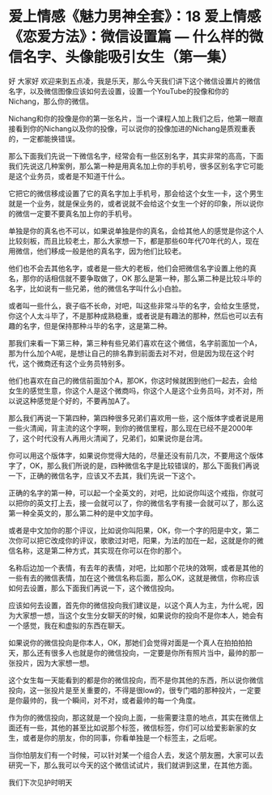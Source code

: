 # 爱上情感《魅力男神全套》：18 爱上情感《恋爱方法》：微信设置篇 — 什么样的微信名字、头像能吸引女生（第一集）

好 大家好 欢迎来到五点凌，我是乐天，那么今天我们讲下这个微信设置片的微信名字，以及微信图像应该如何去设置，设置一个YouTube的投像和你的Nichang，那么你的微信。

Nichang和你的投像是你的第一张名片，当一个课程人加上我们之后，他第一眼直接看到你的Nichang以及你的投像，可以说你的投像加进的Nichang是质观重表的，一定都能换错误。

那么下面我们先说一下微信名字，经常会有一些区别名字，其实非常的高高，下面我们先说这几种案例，那么第一种是用真名加上你的手机号，很多区别名字它可能是这个业务员，或者是不知道干什么。

它把它的微信移成设置了它的真名字加上手机号，那会给这个女生一卡，这个男生就是一个业务，就是保业务的，或者说就不会给这个女生一个好的印象，所以说你的微信一定要不要真名加上你的手机号。

单独是你的真名也不可以，如果说单独是你的真名，会给其他人的感觉是你这个人比较刻板，而且比较老土，那么大家想一下，都是那些60年代70年代的人，现在用微信，他们移成一般是他的真名字，因为他们比较老。

他们也不会去其他名字，或者是一些大的老板，他们会把微信名字设置上他的真名，那你的话相信就不要争取做了，OK 那么是第一种，那么第二种是比较斗毕的名字，比如说有一些兄弟，他的微信名字叫什么小白脸。

或者叫一些什么，衰子临不长命，对吧，叫这些非常斗毕的名字，会给女生感觉，你这个人太斗毕了，不是那种成熟稳重，或者说是有趣法的那种，然后也可以去有趣的名字，但是保持那种斗毕的名字，这是第二种。

那我们来看一下第三种，第三种有些兄弟们喜欢在这个微信，名字前面加一个A，那为什么加个A呢，是想让自己的排名靠到前面去对不对，但是因为现在这个时代，这个微商还有这个业务员特别多。

他们也喜欢在自己的微信前面加个A，那OK，你这时候就困到他们一起去，会给女生的感觉生意，你这个人是这个微商吗，你这个人是这个业务员吗，对不对，所以说这种感觉是个好的，不要再加A了。

那么我们再说一下第四种，第四种很多兄弟们喜欢用一些，这个版体字或者说是用一些火清闻，背主流的这个字啊，到你的微信里程，那么现在已经不是2000年了，这个时代没有人再用火清闻了，兄弟们，如果说你是台湾。

你可以用这个版体字，如果说你觉得大陆的，尽量还没有前几次，不要用这个版体字了，OK，那么我们所说的是，四种微信名字是比较错误的，那么下面我们再说一下，正确的微信名字，应该又不去其，我们先说一下这个。

正确的名字的第一种，可以起一个全英文的，对吧，比如说你叫这个戒指，你就可以把你的英文打上去，接一会就可以了，你的微信名字有接一会就可以了，那么这第一种全英文的，那么第二种的是中文加字母。

或者是中文加你的那个评议，比如说你叫阳果，OK，你一个字的阳是中文，第二次你可以把它改成你的评议，歌歌过对吧，阳果，为法的加在一起，这就是你的微信名称，这是第二种方式，其实现在你可以在你的那个。

名称后边加一个表情，有去年的表情，对吧，比如那个花块的效啊，或者是其他的一些有去的微信表情，加在这个微信名称后面，那么OK，这就是微信，你称应该如何去设置，那么下面我们再说一下，这个微信投向。

应该如何去设置，首先你的微信投向我们建议是，以这个真人为主，为什么呢，因为大家想一想，当这个女生分女聊天的时候，如果说你的投向不是你本人，她会有一个感觉，我在和虚拟的东西在聊天。

如果说你的微信投向是你本人，OK，那她们会觉得对面是一个真人在拍拍拍拍天，那么还有很多人也就是你的微信投向，一定要是你所有照片当中，最帅的那一张投片，因为大家想一想。

这个女生每一天能看到的都是你的微信投向，而不是你其他的东西，所以说你微信投向，这一张投片是至关重要的，不得是很low的，很专门唱的那种投片，一定要是你最帅的，我一个瞬间，对不对，或者最帅的每一个角度。

作为你的微信投向，那这就是一个投向上面，一些需要注意的地点，其实在微信上面还有一些，其他的甚至比如说那个标签，微信标签，你们可以给爱影新家的女生，或者是你的朋友，你的同事，你看单独是一个标签主，之后呢。

当你怕朋友们有一个时候，可以针对某一个组合人去，发这个朋友圈，大家可以去研究一下，那么我可以今天的这个微信试试片，我们就讲到这里，在其他方面。

我们下次见护时明天